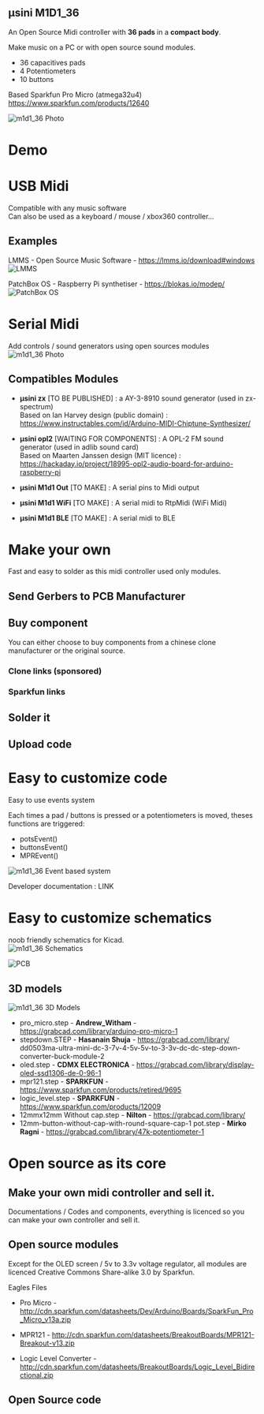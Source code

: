 µsini M1D1_36
-------------
An Open Source Midi controller with **36 pads** in a **compact body**.  

Make music on a PC or with open source sound modules.
* 36 capacitives pads  
* 4 Potentiometers    
* 10 buttons    

Based Sparkfun Pro Micro (atmega32u4)
https://www.sparkfun.com/products/12640

![m1d1_36 Photo](/docs/images/m1d1_36.JPG)

# Demo


# USB Midi
Compatible with any music software   
Can also be used as a keyboard / mouse / xbox360 controller...

## Examples
LMMS - Open Source Music Software - https://lmms.io/download#windows
![LMMS](/docs/images/lmms_small.png)   

PatchBox OS - Raspberry Pi synthetiser - https://blokas.io/modep/
![PatchBox OS](/docs/images/patchbox_os.jpg) 

# Serial Midi
Add controls / sound generators using open sources modules
    ![m1d1_36 Photo](/docs/images/m1d1_36_serial.jpg) 
    
## Compatibles Modules
* **µsini zx** [TO BE PUBLISHED] : a AY-3-8910 sound generator (used in zx-spectrum)   
 Based on Ian Harvey design (public domain) : https://www.instructables.com/id/Arduino-MIDI-Chiptune-Synthesizer/

* **µsini opl2** [WAITING FOR COMPONENTS] : A OPL-2 FM sound generator (used in adlib sound card)   
  Based on Maarten Janssen design (MIT licence) : https://hackaday.io/project/18995-opl2-audio-board-for-arduino-raspberry-pi

* **µsini M1d1 Out** [TO MAKE] : A serial pins to Midi output
* **µsini M1d1 WiFi** [TO MAKE] : A serial midi to RtpMidi (WiFi Midi)
* **µsini M1d1 BLE** [TO MAKE] : A serial midi to BLE 

# Make your own
Fast and easy to solder as this midi controller used only modules.

## Send Gerbers to PCB Manufacturer

## Buy component
You can either choose to buy components from a chinese clone manufacturer or the original source.

### Clone links (sponsored)


### Sparkfun links

## Solder it

## Upload code


# Easy to customize code
Easy to use events system

Each times a pad / buttons is pressed or a potentiometers is moved, theses functions are triggered: 
* potsEvent()
* buttonsEvent()
* MPREvent()

 ![m1d1_36 Event based system](/docs/images/event_based.png) 

Developer documentation : LINK

# Easy to customize schematics

noob friendly schematics for Kicad.  
 ![m1d1_36 Schematics](/docs/images/schematic_m1d1_36.png) 

 ![PCB](/docs/images/pcb_m1d1_36.png) 

## 3D models
![m1d1_36 3D Models](/docs/images/kicad_3D_models_m1d1_36.png) 

* pro_micro.step - **Andrew_Witham** - https://grabcad.com/library/arduino-pro-micro-1
* stepdown.STEP - **Hasanain Shuja**   - https://grabcad.com/library/   dd0503ma-ultra-mini-dc-3-7v-4-5v-5v-to-3-3v-dc-dc-step-down-converter-buck-module-2    
* oled.step - **CDMX ELECTRONICA** - https://grabcad.com/library/display-oled-ssd1306-de-0-96-1     
* mpr121.step - **SPARKFUN** - https://www.sparkfun.com/products/retired/9695     
* logic_level.step - **SPARKFUN** - https://www.sparkfun.com/products/12009     
* 12mmx12mm Without cap.step - **Nilton** - https://grabcad.com/library/    
* 12mm-button-without-cap-with-round-square-cap-1
pot.step - **Mirko Ragni** - https://grabcad.com/library/47k-potentiometer-1   

# Open source as its core
## Make your own midi controller and sell it.   
Documentations / Codes and components, everything is licenced so you can make your own controller and sell it.

## Open source modules
Except for the OLED screen / 5v to 3.3v voltage regulator, all modules are licenced Creative Commons Share-alike 3.0 by Sparkfun.   

Eagles Files
* Pro Micro - http://cdn.sparkfun.com/datasheets/Dev/Arduino/Boards/SparkFun_Pro_Micro_v13a.zip

* MPR121 - http://cdn.sparkfun.com/datasheets/BreakoutBoards/MPR121-Breakout-v13.zip

* Logic Level Converter - http://cdn.sparkfun.com/datasheets/BreakoutBoards/Logic_Level_Bidirectional.zip

## Open Source code


